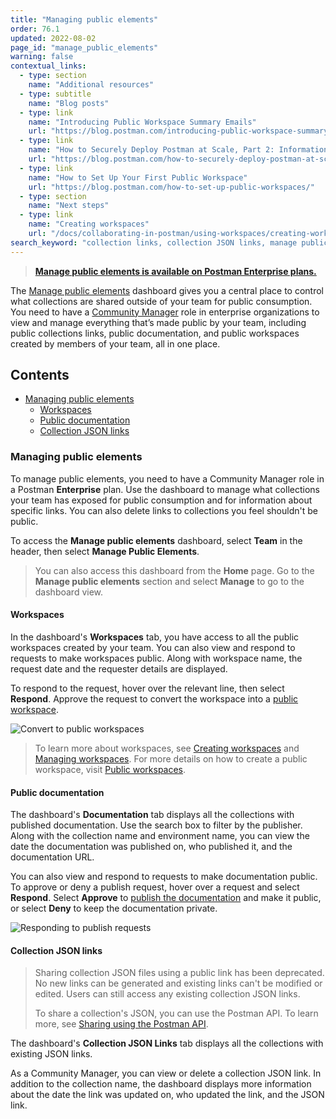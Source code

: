 ```yaml
---
title: "Managing public elements"
order: 76.1
updated: 2022-08-02
page_id: "manage_public_elements"
warning: false
contextual_links:
  - type: section
    name: "Additional resources"
  - type: subtitle
    name: "Blog posts"
  - type: link
    name: "Introducing Public Workspace Summary Emails"
    url: "https://blog.postman.com/introducing-public-workspace-summary-emails/"
  - type: link
    name: "How to Securely Deploy Postman at Scale, Part 2: Information Management"
    url: "https://blog.postman.com/how-to-securely-deploy-postman-at-scale-part-2-information-management/"
  - type: link
    name: "How to Set Up Your First Public Workspace"
    url: "https://blog.postman.com/how-to-set-up-public-workspaces/"
  - type: section
    name: "Next steps"
  - type: link
    name: "Creating workspaces"
    url: "/docs/collaborating-in-postman/using-workspaces/creating-workspaces/"
search_keyword: "collection links, collection JSON links, manage public elements, public documentation, public workspaces"
---
```


> **[Manage public elements is available on Postman Enterprise plans.](https://www.postman.com/pricing/)**

The [Manage public elements](https://blog.postman.com/govern-your-public-api-collections-more-effectively/) dashboard gives you a central place to control what collections are shared outside of your team for public consumption. You need to have a [Community Manager](/docs/collaborating-in-postman/roles-and-permissions/#team-roles) role in enterprise organizations to view and manage everything that’s made public by your team, including public collections links, public documentation, and public workspaces created by members of your team, all in one place.

## Contents

* [Managing public elements](#managing-public-elements)
    * [Workspaces](#workspaces)
    * [Public documentation](#public-documentation)
    * [Collection JSON links](#collection-json-links)

### Managing public elements

To manage public elements, you need to have a Community Manager role in a Postman **Enterprise** plan. Use the dashboard to manage what collections your team has exposed for public consumption and for information about specific links. You can also delete links to collections you feel shouldn't be public.

To access the **Manage public elements** dashboard, select **Team** in the header, then select **Manage Public Elements**.

> You can also access this dashboard from the **Home** page. Go to the **Manage public elements** section and select **Manage** to go to the dashboard view.

#### Workspaces

In the dashboard's **Workspaces** tab, you have access to all the public workspaces created by your team. You can also view and respond to requests to make workspaces public. Along with workspace name, the request date and the requester details are displayed.

To respond to the request, hover over the relevant line, then select **Respond**. Approve the request to convert the workspace into a [public workspace](/docs/collaborating-in-postman/using-workspaces/public-workspaces/).

<img alt="Convert to public workspaces" src="https://assets.postman.com/postman-docs/request-visibility-public-workspace.jpg"/>

> To learn more about workspaces, see [Creating workspaces](/docs/collaborating-in-postman/using-workspaces/creating-workspaces/) and [Managing workspaces](/docs/collaborating-in-postman/using-workspaces/managing-workspaces/). For more details on how to create a public workspace, visit [Public workspaces](/docs/collaborating-in-postman/using-workspaces/public-workspaces/).

#### Public documentation

The dashboard's **Documentation** tab displays all the collections with published documentation. Use the search box to filter by the publisher. Along with the collection name and environment name, you can view the date the documentation was published on, who published it, and the documentation URL.

You can also view and respond to requests to make documentation public. To approve or deny a publish request, hover over a request and select **Respond**. Select **Approve** to [publish the documentation](/docs/publishing-your-api/publishing-your-docs/) and make it public, or select **Deny** to keep the documentation private.

<img alt="Responding to publish requests" src="https://assets.postman.com/postman-docs/request-publish-documentation-v9-26.jpg"/>

#### Collection JSON links

> Sharing collection JSON files using a public link has been deprecated. No new links can be generated and existing links can't be modified or edited. Users can still access any existing collection JSON links.
>
> To share a collection's JSON, you can use the Postman API. To learn more, see [Sharing using the Postman API](/docs/collaborating-in-postman/sharing/#sharing-using-the-postman-api).

The dashboard's **Collection JSON Links** tab displays all the collections with existing JSON links.

As a Community Manager, you can view or delete a collection JSON link. In addition to the collection name, the dashboard displays more information about the date the link was updated on, who updated the link, and the JSON link.
